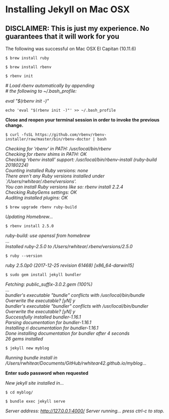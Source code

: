 # Installing Jekyll on Mac OSX

## **DISCLAIMER:** This is just my experience. No guarantees that it will work for you

The following was successful on Mac OSX El Capitan (10.11.6)

```$ brew install ruby```

```$ brew install rbenv```

```$ rbenv init```

_\# Load rbenv automatically by appending<br/>_
_\# the following to ~/.bash_profile:_

_eval "$(rbenv init -)"_


```echo 'eval "$(rbenv init -)"' >> ~/.bash_profile```

**Close and reopen your terminal session in order to invoke the previous change.**

```$ curl -fsSL https://github.com/rbenv/rbenv-installer/raw/master/bin/rbenv-doctor | bash```

_Checking for 'rbenv' in PATH:  /usr/local/bin/rbenv_<br/>
_Checking for rbenv shims in PATH: OK<br/>_
_Checking 'rbenv install' support: /usr/local/bin/rbenv-install (ruby-build 20180224)<br/>_
_Counting installed Ruby versions: none<br/>_
  _There aren't any Ruby versions installed under `/Users/rwhitear/.rbenv/versions'.<br/>_
  _You can install Ruby versions like so: rbenv install 2.2.4<br/>_
_Checking RubyGems settings: OK<br/>_
_Auditing installed plugins: OK_

```$ brew upgrade rbenv ruby-build```

_Updating Homebrew..._

```$ rbenv install 2.5.0```

_ruby-build: use openssl from homebrew_<br/>
...<br/>
_Installed ruby-2.5.0 to /Users/rwhitear/.rbenv/versions/2.5.0_

```$ ruby --version```

_ruby 2.5.0p0 (2017-12-25 revision 61468) [x86_64-darwin15]_

```$ sudo gem install jekyll bundler```

_Fetching: public_suffix-3.0.2.gem (100%)_<br/>
...<br/>
_bundler's executable "bundle" conflicts with /usr/local/bin/bundle_<br/>
_Overwrite the executable? [yN]  y_<br/>
_bundler's executable "bundler" conflicts with /usr/local/bin/bundler_<br/>
_Overwrite the executable? [yN]  y_<br/>
_Successfully installed bundler-1.16.1_<br/>
_Parsing documentation for bundler-1.16.1_<br/>
_Installing ri documentation for bundler-1.16.1_<br/>
_Done installing documentation for bundler after 4 seconds_<br/>
_26 gems installed_

```$ jekyll new myblog```

_Running bundle install in /Users/rwhitear/Documents/GitHub/rwhitear42.github.io/myblog..._

**Enter sudo password when requested**

_New jekyll site installed in..._

```$ cd myblog/```

```$ bundle exec jekyll serve```

_Server address: http://127.0.0.1:4000/_
_Server running... press ctrl-c to stop._
